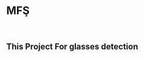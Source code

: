 <div algin="center">
  <h1 color="blue"> MFŞ </h1></br>
  <h2> This Project For glasses detection </h2>
</div>
